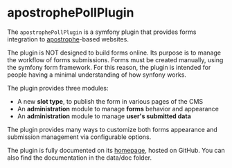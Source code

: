 # apostrophePollPlugin #

The `apostrophePollPlugin` is a symfony plugin that provides forms integration to [apostrophe](http://apostrophenow.org/ "Apostrophe CMS")-based websites. 

The plugin is NOT designed to build forms online. Its purpose is to manage the workflow of forms submissions. Forms must be created manually, using the symfony form framework. For this reason, the plugin is intended for people having a minimal understanding of how synfony works.

The plugin provides three modules:
  *    A new **slot type**, to publish the form in various pages of the CMS
  *    An **administration** module to manage **forms** behavior and appearance
  *    An **administration** module to manage **user's submitted data**
 
 The plugin provides many ways to customize both forms appearance and submission management via configurable options.
 
 The plugin is fully documented on its [homepage](https://github.com/rbolliger/apostrophePollPlugin), hosted on GitHub. You can also find the documentation in the data/doc folder.

